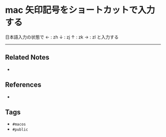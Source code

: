 # mac 矢印記号をショートカットで入力する
日本語入力の状態で
← : zh
↓ : zj
↑ : zk
→ : zl
と入力する

---
## Related Notes
- 

## References
- 

## Tags
- `#macos` 
- `#public` 